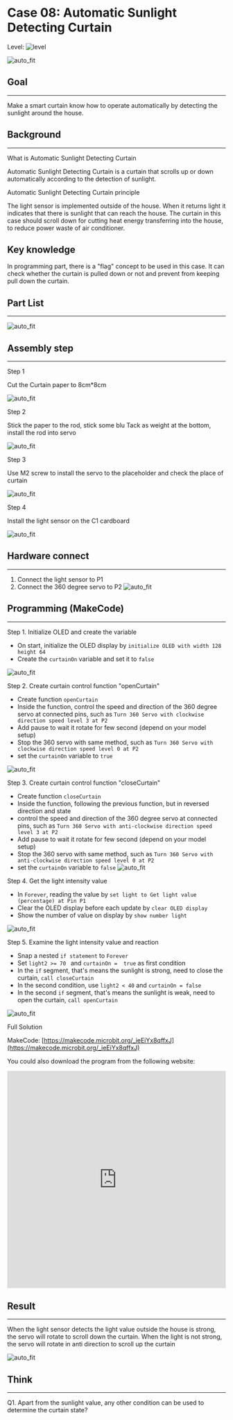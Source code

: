 # Case 08: Automatic Sunlight Detecting Curtain
Level: ![level](images/level3.png)

![auto_fit](images/Case8/intro.png)<P>

## Goal
<HR>

Make a smart curtain know how to operate automatically by detecting the sunlight around the house.<BR><P>

## Background
<HR>

<span id="subtitle">What is Automatic Sunlight Detecting Curtain </span><P>
Automatic Sunlight Detecting Curtain is a curtain that scrolls up or down automatically according to the detection of sunlight.<BR><P>

<span id="subtitle">Automatic Sunlight Detecting Curtain principle</span><P>
The light sensor is implemented outside of the house. When it returns light it indicates that there is sunlight that can reach the house. The curtain in this case should scroll down for cutting heat energy transferring into the house, to reduce power waste of air conditioner.
<BR><P>

## Key knowledge
In programming part, there is a "flag" concept to be used in this case. It can check whether the curtain is pulled down or not and prevent from keeping pull down the curtain.


## Part List
<HR>

![auto_fit](images/Case8/Case8_parts.png)<P>

 
## Assembly step
<HR>
<span id="subtitle">Step 1</span><P>
Cut the Curtain paper to 8cm*8cm<BR><P>

![auto_fit](images/Case8/Case8_ass1.png)<P>

<span id="subtitle">Step 2</span><P>
Stick the paper to the rod, stick some blu Tack as weight at the bottom, install the rod into servo  <BR><P>

![auto_fit](images/Case8/Case8_ass2.png)<P>

<span id="subtitle">Step 3</span><P>
Use M2 screw to install the servo to the placeholder and check the place of curtain<BR><P>

![auto_fit](images/Case8/Case8_ass3.png)<P>

<span id="subtitle">Step 4</span><P>
Install the light sensor on the C1 cardboard<BR><P>

![auto_fit](images/Case8/Case8_ass4.png)<P>


## Hardware connect
<HR>

1. Connect the light sensor to P1
2. Connect the 360 degree servo to P2
![auto_fit](images/Case8/Case8_hardware.png)<P>

## Programming (MakeCode)
<HR>

<span id="subtitle">Step 1. Initialize OLED and create the variable</span><P>
* On start, initialize the OLED display by `initialize OLED with width 128 height 64` 
* Create the `curtainOn` variable and set it to `false`

![auto_fit](images/Case8/Case8_p1.png)<P>

<span id="subtitle">Step 2. Create curtain control function "openCurtain"</span><P>
* Create function `openCurtain` 
* Inside the function, control the speed and direction of the 360 degree servo at connected pins, such as `Turn 360 Servo with clockwise direction speed level 3 at P2`
* Add pause to wait it rotate for few second (depend on your model setup)
* Stop the 360 servo with same method, such as `Turn 360 Servo with clockwise direction speed level 0 at P2`
* set the `curtainOn` variable to `true`

![auto_fit](images/Case8/Case8_p2.png)<P>

<span id="subtitle">Step 3. Create curtain control function "closeCurtain"</span><P>
* Create function `closeCurtain` 
* Inside the function, following the previous function, but in reversed direction and state
* control the speed and direction of the 360 degree servo at connected pins, such as `Turn 360 Servo with anti-clockwise direction speed level 3 at P2`
* Add pause to wait it rotate for few second (depend on your model setup)
* Stop the 360 servo with same method, such as `Turn 360 Servo with anti-clockwise direction speed level 0 at P2`
* set the `curtainOn` variable to `false`
![auto_fit](images/Case8/Case8_p3.png)<P>

<span id="subtitle">Step 4. Get the light intensity value</span><P>
* In `Forever`, reading the value by `set light to Get light value (percentage) at Pin P1`
* Clear the OLED display before each update by `clear OLED display`
* Show the number of value on display by `show number light`

![auto_fit](images/Case8/Case8_p4.png)<P>

<span id="subtitle">Step 5. Examine the light intensity value and reaction</span><P>

* Snap a nested `if statement` to `Forever`
* Set `light2 >= 70 ` and `curtainOn =  true` as first condition
* In the `if` segment, that's means the sunlight is strong, need to close the curtain, `call closeCurtain`
* In the second condition, use `light2 < 40` and `curtainOn = false` 
* In the second `if` segment, that's means the sunlight is weak, need to open the curtain, `call openCurtain`

![auto_fit](images/Case8/Case8_p5.png)<P>

<span id="subtitle">Full Solution<BR><P>
MakeCode: [https://makecode.microbit.org/_ieEiYx8qffxJ](https://makecode.microbit.org/_ieEiYx8qffxJ)<BR><P>
You could also download the program from the following website:<BR>
<iframe src="https://makecode.microbit.org/#pub:_ieEiYx8qffxJ" width="100%" height="500" frameborder="0"></iframe>


## Result
<HR>

When the light sensor detects the light value outside the house is strong, the servo will rotate to scroll down the curtain. When the light is not strong, the servo will rotate in anti direction to scroll up the curtain

![auto_fit](images/Case8/Case8_result.gif)<P>

## Think
<HR>

Q1. Apart from the sunlight value, any other condition can be used to determine the curtain state? <BR><P>
